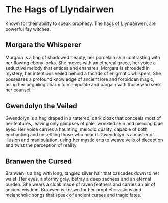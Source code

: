 # The Hags of Llyndairwen
Known for their ability to speak prophesy. The hags of Llyndairwen, are powerful fay witches.

## Morgara the Whisperer
Morgara is a hag of shadowed beauty, her porcelain skin contrasting with her flowing ebony locks. She moves with an ethereal grace, her voice a seductive melody that entices and ensnares. Morgara is shrouded in mystery, her intentions veiled behind a facade of enigmatic whispers. She possesses a profound knowledge of ancient lore and forbidden magic, using her beguiling charm to manipulate and bargain with those who seek her counsel.

## Gwendolyn the Veiled
Gwendolyn is a hag draped in a tattered, dark cloak that conceals most of her features, leaving only glimpses of pale, wrinkled skin and piercing blue eyes. Her voice carries a haunting, melodic quality, capable of both enchanting and unsettling those who hear it. Gwendolyn is a master of illusion and manipulation, using her mystic arts to weave veils of deception and twist the perception of reality.
    
## Branwen the Cursed
Branwen is a hag with long, tangled silver hair that cascades down to her waist. Her eyes, a stormy gray, betray a deep sadness and an eternal burden. She wears a cloak made of raven feathers and carries an air of ancient wisdom. Branwen is known for her prophetic visions and melancholic songs that speak of ancient curses and tragic fates.